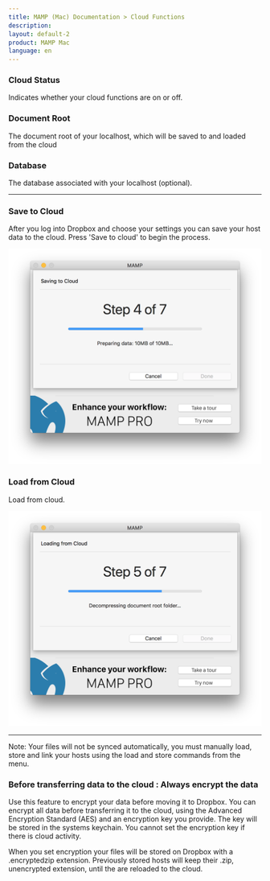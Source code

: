 ```yaml
---
title: MAMP (Mac) Documentation > Cloud Functions
description: 
layout: default-2
product: MAMP Mac
language: en
---
```


### Cloud Status

Indicates whether your cloud functions are on or off.

### Document Root

The document root of your localhost, which will be saved to and loaded from the cloud

### Database

The database associated with your localhost (optional).

---

### Save to Cloud

After you log into Dropbox and choose your settings you can save your host data to the cloud. Press 'Save to cloud' to begin the process.

![MAMP](/en/MAMP-Mac/Cloud/CloudSaveToCloud.png)

### Load from Cloud

Load from cloud.

![MAMP](/en/MAMP-Mac/Cloud/CloudLoading.png)

---

<div class="alert" role="alert">
Note: Your files will not be synced automatically, you must manually load, store and link your hosts using the load and store commands from the menu.
</div>


### Before transferring data to the cloud : Always encrypt the data
  
  Use this feature to encrypt your data before moving it to Dropbox. You can encrypt all data before transferring it to the cloud, using the Advanced Encryption Standard (AES) and an encryption key you provide. The key will be stored in the systems keychain. You cannot set the encryption key if there is cloud activity.
  
  <div class="alert" role="alert">
  When you set encryption your files will be stored on Dropbox with a .encryptedzip extension. Previously stored hosts will keep their .zip, unencrypted extension, until the are reloaded to the cloud.
  </div>
  

